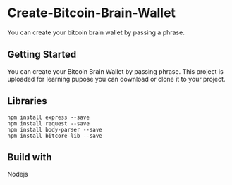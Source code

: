 # Create-Bitcoin-Brain-Wallet
You can create your bitcoin brain wallet by passing a phrase.
## Getting Started
You can create your Bitcoin Brain Wallet by passing phrase. This project is uploaded for learning pupose you can download or clone it to your project.
## Libraries
    npm install express --save
    npm install request --save
    npm install body-parser --save
    npm install bitcore-lib --save
## Build with
Nodejs
